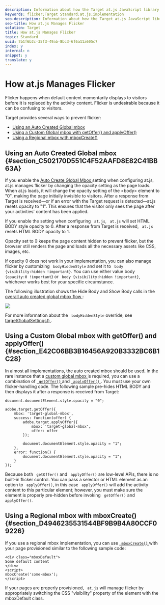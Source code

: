 ```yaml
---
description: Information about how the Target at.js JavaScript library prevents flicker during page or app load.
keywords: flicker;Target Standard;at.js;implementation
seo-description: Information about how the Target at.js JavaScript library prevents flicker during page or app load.
seo-title: How at.js Manages Flicker
solution: Target
title: How at.js Manages Flicker
topic: Standard
uuid: 7b1f6b2c-35f3-49ab-8bc3-6f6a11a605c7
index: y
internal: n
snippet: y
translate: y
---
```


# How at.js Manages Flicker

Flicker happens when default content momentarily displays to visitors before it is replaced by the activity content. Flicker is undesirable because it can be confusing to visitors. 

Target provides several ways to prevent flicker: 


* [ Using an Auto Created Global mbox ](c_manage-flicker-with-atjs.md#section_C502170D551C4F52AAFD8E82C41BB63A)
* [ Using a Custom Global mbox with getOffer() and applyOffer() ](c_manage-flicker-with-atjs.md#section_E42C06BB3B16456A920B3332BC6B1C28)
* [ Using a Regional mbox with mboxCreate() ](c_manage-flicker-with-atjs.md#section_D4946235531544BF9B9B4A80CCF09226)


## Using an Auto Created Global mbox {#section_C502170D551C4F52AAFD8E82C41BB63A}

If you enable the [ Auto Create Global Mbox ](c_understanding-global-mbox.md#concept_76AC0EC995A048238F3220F53773DB13) setting when configuring at.js, at.js manages flicker by changing the opacity setting as the page loads. When at.js loads, it will change the opacity setting of the &lt;body&gt; element to "0", making the page initially invisible to visitors. After a response from Target is received—or if an error with the Target request is detected—at.js resets opacity to "1". This ensures that the visitor only sees the page after your activities' content has been applied. 

If you enable the setting when configuring ` at.js`, ` at.js` will set HTML BODY style opacity to 0. After a response from Target is received, ` at.js` resets HTML BODY opacity to 1. 

Opacity set to 0 keeps the page content hidden to prevent flicker, but the browser still renders the page and loads all the necessary assets like CSS, images, etc. 

If opacity 0 does not work in your implementation, you can also manage flicker by customizing ` bodyHiddenStyle` and set it to ` body {visibility:hidden !important}`. You can use either value body ` {opacity:0 !important`} or ` body {visibility:hidden !important}`, whichever works best for your specific circumstance. 

The following illustration shows the Hide Body and Show Body calls in the [ overall auto created global mbox flow ](c_how_atjs_works.md#concept_7B5951B4394D4478B01FE80D57735F8B): 

![](/migration-test-20180813/assets/target-flow2.png) 

For more information about the ` bodyHiddenStyle` override, see [ targetGlobalSettings() ](cmp_at.js_Functions.md#concept_8DACBC47ABDE4279BB102B42609FE506). 

## Using a Custom Global mbox with getOffer() and applyOffer() {#section_E42C06BB3B16456A920B3332BC6B1C28}

In almost all implementations, the auto created mbox should be used. In the rare instance that a [ custom global mbox ](t_customize-global-mbox.md#task_8FE8D068DE924B3B96A784643015D830) is required, you can use a combination of [ ` getOffer()` ](cmp_at.js_Functions.md#reference_C81525D1598A4A1199740DCAB81A7FDF) and [ ` applyOffer()` ](cmp_at.js_Functions.md#reference_BBE83F513B5B4E03BBC3F50D90864245). You must use your own flicker-handling code. The following sample pre-hides HTML BODY and then displays it after a response is received from Target: 


```
document.documentElement.style.opacity = "0"; 
  
adobe.target.getOffer({ 
    mbox: 'target-global-mbox', 
    success: function(offer) { 
        adobe.target.applyOffer({ 
            mbox: 'target-global-mbox', 
            offer: offer 
        }); 
  
        document.documentElement.style.opacity = "1"; 
    }, 
    error: function() { 
        document.documentElement.style.opacity = "1";         
    } 
});
```


Because both ` getOffer()` and ` applyOffer()` are low-level APIs, there is no built-in flicker control. You can pass a selector or HTML element as an option to ` applyOffer()`, in this case ` applyOffer()` will add the activity content to this particular element; however, you must make sure the element is properly pre-hidden before invoking ` getOffer()` and ` applyOffer()`. 

## Using a Regional mbox with mboxCreate() {#section_D4946235531544BF9B9B4A80CCF09226}

If you use a regional mbox implementation, you can use [ ` mboxCreate()` ](cmp_at.js_Functions.md#reference_E68805FE86C64792B2066DB17B253D74) with your page provisioned similar to the following sample code: 


```
<div class="mboxDefault"> 
Some default content 
</div> 
<script> 
mboxCreate('some-mbox'); 
</script> 

```


If your pages are properly provisioned, ` at.js` will manage flicker by appropriately switching the CSS "visibility" property of the element with the mboxDefault class. 
